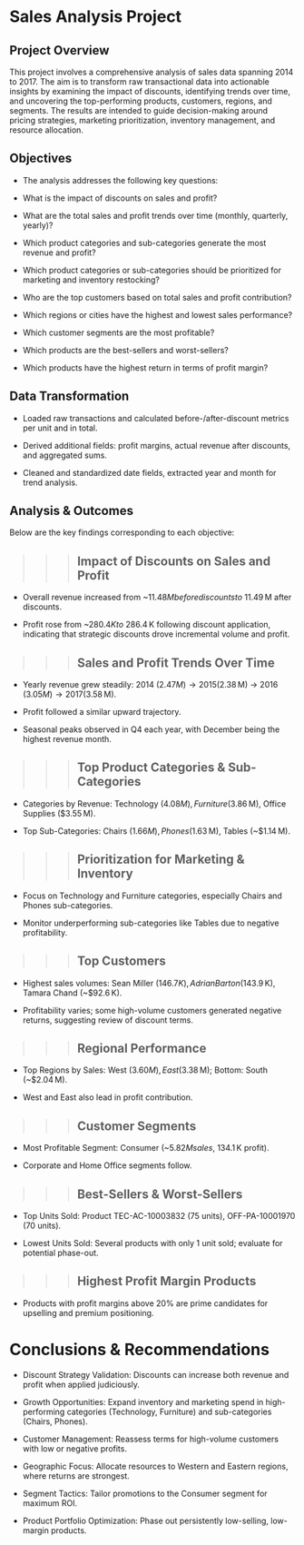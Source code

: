 # Sales Analysis Project

## Project Overview

This project involves a comprehensive analysis of sales data spanning 2014 to 2017. The aim is to transform raw transactional data into actionable insights by examining the impact of discounts, identifying trends over time, and uncovering the top-performing products, customers, regions, and segments. The results are intended to guide decision-making around pricing strategies, marketing prioritization, inventory management, and resource allocation.

## Objectives

- The analysis addresses the following key questions:

- What is the impact of discounts on sales and profit?

- What are the total sales and profit trends over time (monthly, quarterly, yearly)?

- Which product categories and sub-categories generate the most revenue and profit?

- Which product categories or sub-categories should be prioritized for marketing and inventory restocking?

- Who are the top customers based on total sales and profit contribution?

- Which regions or cities have the highest and lowest sales performance?

- Which customer segments are the most profitable?

- Which products are the best-sellers and worst-sellers?

- Which products have the highest return in terms of profit margin?

## Data Transformation

- Loaded raw transactions and calculated before-/after-discount metrics per unit and in total.

- Derived additional fields: profit margins, actual revenue after discounts, and aggregated sums.

- Cleaned and standardized date fields, extracted year and month for trend analysis.

## Analysis & Outcomes

Below are the key findings corresponding to each objective:

>>> ## Impact of Discounts on Sales and Profit

- Overall revenue increased from ~$11.48 M before discounts to ~$11.49 M after discounts.

- Profit rose from ~$280.4 K to ~$286.4 K following discount application, indicating that strategic discounts drove incremental volume and profit.

>>> ## Sales and Profit Trends Over Time

- Yearly revenue grew steadily: 2014 ($2.47 M) → 2015 ($2.38 M) → 2016 ($3.05 M) → 2017 ($3.58 M).

- Profit followed a similar upward trajectory.

- Seasonal peaks observed in Q4 each year, with December being the highest revenue month.

>>> ## Top Product Categories & Sub-Categories

- Categories by Revenue: Technology ($4.08 M), Furniture ($3.86 M), Office Supplies ($3.55 M).

- Top Sub-Categories: Chairs ($1.66 M), Phones ($1.63 M), Tables (~$1.14 M).

>>> ## Prioritization for Marketing & Inventory

- Focus on Technology and Furniture categories, especially Chairs and Phones sub-categories.

- Monitor underperforming sub-categories like Tables due to negative profitability.

>>> ## Top Customers

- Highest sales volumes: Sean Miller ($146.7 K), Adrian Barton ($143.9 K), Tamara Chand (~$92.6 K).

- Profitability varies; some high-volume customers generated negative returns, suggesting review of discount terms.

>>> ## Regional Performance

- Top Regions by Sales: West ($3.60 M), East ($3.38 M); Bottom: South (~$2.04 M).

- West and East also lead in profit contribution.

>>> ## Customer Segments

- Most Profitable Segment: Consumer (~$5.82 M sales, ~$134.1 K profit).

- Corporate and Home Office segments follow.

>>> ## Best-Sellers & Worst-Sellers

- Top Units Sold: Product TEC-AC-10003832 (75 units), OFF-PA-10001970 (70 units).

- Lowest Units Sold: Several products with only 1 unit sold; evaluate for potential phase-out.

>>> ## Highest Profit Margin Products

- Products with profit margins above 20% are prime candidates for upselling and premium positioning.

# Conclusions & Recommendations

- Discount Strategy Validation: Discounts can increase both revenue and profit when applied judiciously.

- Growth Opportunities: Expand inventory and marketing spend in high-performing categories (Technology, Furniture) and sub-categories (Chairs, Phones).

- Customer Management: Reassess terms for high-volume customers with low or negative profits.

- Geographic Focus: Allocate resources to Western and Eastern regions, where returns are strongest.

- Segment Tactics: Tailor promotions to the Consumer segment for maximum ROI.

- Product Portfolio Optimization: Phase out persistently low-selling, low-margin products.


